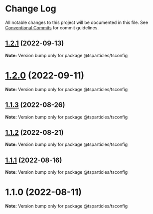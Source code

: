 # Change Log

All notable changes to this project will be documented in this file.
See [Conventional Commits](https://conventionalcommits.org) for commit guidelines.

## [1.2.1](https://github.com/matteobruni/tsparticles/compare/@tsparticles/tsconfig@1.2.0...@tsparticles/tsconfig@1.2.1) (2022-09-13)

**Note:** Version bump only for package @tsparticles/tsconfig





# [1.2.0](https://github.com/matteobruni/tsparticles/compare/@tsparticles/tsconfig@1.1.3...@tsparticles/tsconfig@1.2.0) (2022-09-11)

**Note:** Version bump only for package @tsparticles/tsconfig





## [1.1.3](https://github.com/matteobruni/tsparticles/compare/@tsparticles/tsconfig@1.1.1...@tsparticles/tsconfig@1.1.3) (2022-08-26)

**Note:** Version bump only for package @tsparticles/tsconfig





## [1.1.2](https://github.com/matteobruni/tsparticles/compare/@tsparticles/tsconfig@1.1.1...@tsparticles/tsconfig@1.1.2) (2022-08-21)

**Note:** Version bump only for package @tsparticles/tsconfig





## [1.1.1](https://github.com/matteobruni/tsparticles/compare/@tsparticles/tsconfig@1.1.0...@tsparticles/tsconfig@1.1.1) (2022-08-16)

**Note:** Version bump only for package @tsparticles/tsconfig





# 1.1.0 (2022-08-11)

**Note:** Version bump only for package @tsparticles/tsconfig
